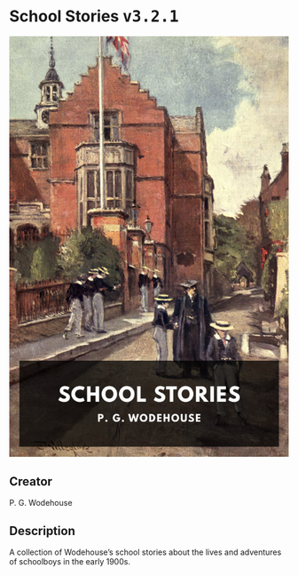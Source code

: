 
# School Stories <kbd>v3.2.1</kbd>

<center>
  <img src="./cover-1024.jpg"/>
</center>

## Creator
P. G. Wodehouse

## Description
A collection of Wodehouse’s school stories about the lives and adventures of schoolboys in the early 1900s.
